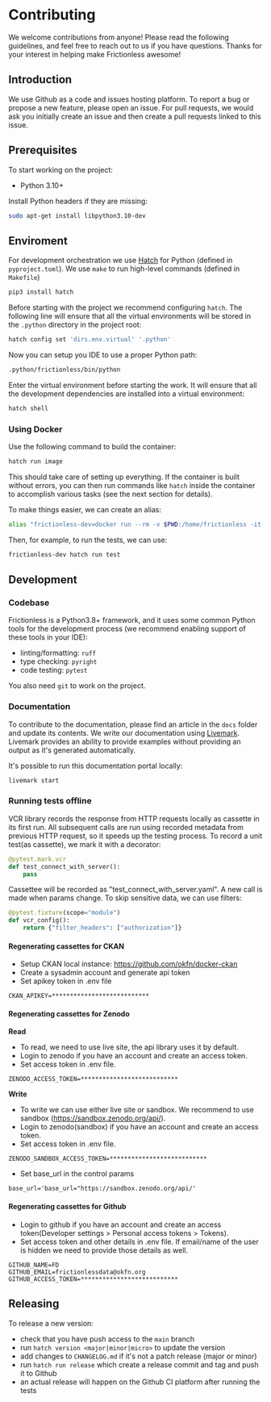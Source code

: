 # Contributing

We welcome contributions from anyone! Please read the following guidelines, and feel free to reach out to us if you have questions. Thanks for your interest in helping make Frictionless awesome!

## Introduction

We use Github as a code and issues hosting platform. To report a bug or propose a new feature, please open an issue. For pull requests, we would ask you initially create an issue and then create a pull requests linked to this issue.

## Prerequisites

To start working on the project:

- Python 3.10+

Install Python headers if they are missing:

```bash
sudo apt-get install libpython3.10-dev
```

## Enviroment

For development orchestration we use [Hatch](https://github.com/pypa/hatch) for Python (defined in `pyproject.toml`). We use `make` to run high-level commands (defined in `Makefile`)

```bash
pip3 install hatch
```

Before starting with the project we recommend configuring `hatch`. The following line will ensure that all the virtual environments will be stored in the `.python` directory in the project root:

```bash
hatch config set 'dirs.env.virtual' '.python'
```

Now you can setup you IDE to use a proper Python path:

```bash
.python/frictionless/bin/python
```

Enter the virtual environment before starting the work. It will ensure that all the development dependencies are installed into a virtual environment:

```bash
hatch shell
```

### Using Docker

Use the following command to build the container:

```bash tabs=CLI
hatch run image
```

This should take care of setting up everything. If the container is built without errors, you can then run commands like `hatch` inside the container to accomplish various tasks (see the next section for details).

To make things easier, we can create an alias:

```bash tabs=CLI
alias "frictionless-dev=docker run --rm -v $PWD:/home/frictionless -it frictionless-dev"
```

Then, for example, to run the tests, we can use:

```bash tabs=CLI
frictionless-dev hatch run test
```

## Development

### Codebase

Frictionless is a Python3.8+ framework, and it uses some common Python tools for the development process (we recommend enabling support of these tools in your IDE):

- linting/formatting: `ruff`
- type checking: `pyright`
- code testing: `pytest`

You also need `git` to work on the project.

### Documentation

To contribute to the documentation, please find an article in the `docs` folder and update its contents. We write our documentation using [Livemark](https://livemark.frictionlessdata.io). Livemark provides an ability to provide examples without providing an output as it's generated automatically.

It's possible to run this documentation portal locally:

```bash tabs=CLI
livemark start
```

### Running tests offline

VCR library records the response from HTTP requests locally as cassette in its first run. All subsequent calls are run using recorded metadata
from previous HTTP request, so it speeds up the testing process. To record a unit test(as cassette), we mark it with a decorator:

```python
@pytest.mark.vcr
def test_connect_with_server():
	pass
```

Cassettee will be recorded as "test_connect_with_server.yaml". A new call is made when params change. To skip sensitive data,
we can use filters:

```python
@pytest.fixture(scope="module")
def vcr_config():
    return {"filter_headers": ["authorization"]}
```

#### Regenerating cassettes for CKAN

- Setup CKAN local instance: https://github.com/okfn/docker-ckan
- Create a sysadmin account and generate api token
- Set apikey token in .env file

```
CKAN_APIKEY=***************************
```

#### Regenerating cassettes for Zenodo

**Read**

- To read, we need to use live site, the api library uses it by default.
- Login to zenodo if you have an account and create an access token.
- Set access token in .env file.

```
ZENODO_ACCESS_TOKEN=***************************
```

**Write**

- To write we can use either live site or sandbox. We recommend to use sandbox (https://sandbox.zenodo.org/api/).
- Login to zenodo(sandbox) if you have an account and create an access token.
- Set access token in .env file.

```
ZENODO_SANDBOX_ACCESS_TOKEN=***************************
```

- Set base_url in the control params

```
base_url='base_url="https://sandbox.zenodo.org/api/'
```

#### Regenerating cassettes for Github

- Login to github if you have an account and create an access token(Developer settings > Personal access tokens > Tokens).
- Set access token and other details in .env file. If email/name of the user is hidden we need to provide those details as well.

```
GITHUB_NAME=FD
GITHUB_EMAIL=frictionlessdata@okfn.org
GITHUB_ACCESS_TOKEN=***************************
```

## Releasing

To release a new version:

- check that you have push access to the `main` branch
- run `hatch version <major|minor|micro>` to update the version
- add changes to `CHANGELOG.md` if it's not a patch release (major or minor)
- run `hatch run release` which create a release commit and tag and push it to Github
- an actual release will happen on the Github CI platform after running the tests
